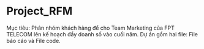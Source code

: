 # Project_RFM
Mục tiêu: Phân nhóm khách hàng để cho Team Marketing của FPT TELECOM lên kế hoạch đẩy doanh số vào cuối năm.
Dự án gồm hai file: File báo cáo và File code.
